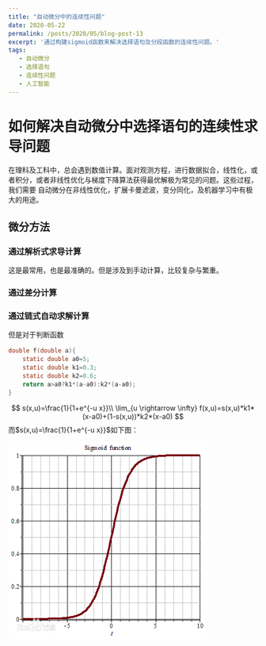 ```yaml
---
title: "自动微分中的连续性问题"
date: 2020-05-22
permalink: /posts/2020/05/blog-post-13
excerpt: '通过构建sigmoid函数来解决选择语句及分段函数的连续性问题。'
tags:
   - 自动微分 
   - 选择语句 
   - 连续性问题 
   - 人工智能 
---
```


# 如何解决自动微分中选择语句的连续性求导问题

在理科及工科中，总会遇到数值计算。面对观测方程，进行数据拟合，线性化，或者积分，或者非线性优化与梯度下降算法获得最优解极为常见的问题。这些过程，我们需要
自动微分在非线性优化，扩展卡曼滤波，变分同化，及机器学习中有极大的用途。

## 微分方法

### 通过解析式求导计算

这是最常用，也是最准确的。但是涉及到手动计算，比较复杂与繁重。

### 通过差分计算



### 通过链式自动求解计算


但是对于判断函数
```c
double f(double a){
    static double a0=5;
    static double k1=0.3;
    static double k2=0.6;
    return a>a0?k1*(a-a0):k2*(a-a0);
}

```
$$
s(x,u)=\frac{1}{1+e^{-u x}}\\
\lim_{u \rightarrow \infty} f(x,u)=s(x,u)*k1*(x-a0)+(1-s(x,u))*k2*(x-a0)
$$
而$s(x,u)=\frac{1}{1+e^{-u x}}$如下图：

![$S(x,u)$](../images/c.png "S(x,u)")